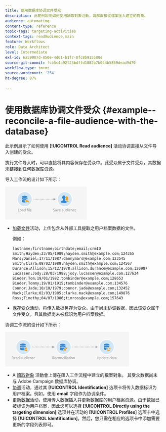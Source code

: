 ```yaml
---
title: 使用数据库协调文件受众
description: 此範例說明如何使用讀取對象活動，調解直接從檔案匯入建立的對象。
audience: automating
content-type: reference
topic-tags: targeting-activities
context-tags: readAudience,main
feature: Workflows
role: Data Architect
level: Intermediate
exl-id: 6a59907d-850e-4d61-b1f7-8fc8b915580e
source-git-commit: fcb5c4a92f23bdffd1082b7b044b5859dead9d70
workflow-type: tm+mt
source-wordcount: '254'
ht-degree: 87%

---
```


# 使用数据库协调文件受众 {#example--reconcile-a-file-audience-with-the-database}

此示例展示了如何使用 **[!UICONTROL Read audience]** 活动协调直接从文件导入创建的受众。

执行文件导入时，可以直接将其内容保存在受众中。此受众属于文件受众，其数据未链接到任何数据库资源。

导入工作流的设计如下所示：

![](assets/readaudience_activity_example3.png)

* [加载文件](../../automating/using/load-file.md)活动，上传包含从外部工具提取之用户档案数据的文件。

   例如：

   ```
   lastname;firstname;birthdate;email;crmID
   Smith;Hayden;23/05/1989;hayden.smith@example.com;124365
   Mars;Daniel;17/11/1987;dannymars@example.com;123545
   Smith;Clara;08/02/1989;hayden.smith@example.com;124567
   Durance;Allison;15/12/1978;allison.durance@example.com;120987
   Lucassen;Jody;28/03/1988;jody.lucassen@example.com;127634
   Binder;Tom;19/01/1982;tombinder@example.com;128653
   Binder;Tommy;19/01/1915;tombinder@example.com;134576
   Connor;Jade;10/10/1979;connor.jade@example.com;132452
   Mack;Clarke;02/03/1985;clarke.mack@example.com;149876
   Ross;Timothy;04/07/1986;timross@example.com;157643
   ```

* [保存受众](../../automating/using/save-audience.md)活动，将传入数据另存为受众。由于尚未协调数据，因此该受众属于文件受众，且其数据尚未被标识为用户档案数据。

协调工作流的设计如下所示：

![](assets/readaudience_activity_example2.png)

* A [讀取對象](../../automating/using/read-audience.md) 活動會上傳在匯入工作流程中建立的檔案對象。 其受众数据尚未与 Adobe Campaign 数据库协调。
* [协调](../../automating/using/reconciliation.md)活动，通过其 **[!UICONTROL Identification]** 选项卡将传入数据标识为用户档案。例如，使用 **email** 字段作为协调条件。
* [更新数据](../../automating/using/update-data.md)活动，使用传入数据插入并更新数据库的用户档案资源。由于数据已被标识为用户档案，因此您可以选择 **[!UICONTROL Directly using the targeting dimension]** 选项并在活动的 **[!UICONTROL Profiles]** 选项卡中选择 **[!UICONTROL Identification]**。然后，您只需在相应的选项卡中添加需要更新的字段列表即可。
